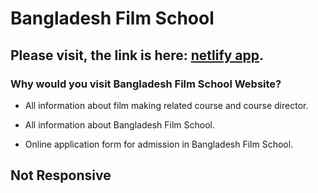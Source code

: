 # Bangladesh Film School

## Please visit, the link is here: [netlify app](https://bangladesh-film-school.netlify.app/).

###  Why would you visit Bangladesh Film School Website?

- All information about film making related course and course director.

- All information about Bangladesh Film School.

- Online application form for admission in Bangladesh Film School.

## Not Responsive
